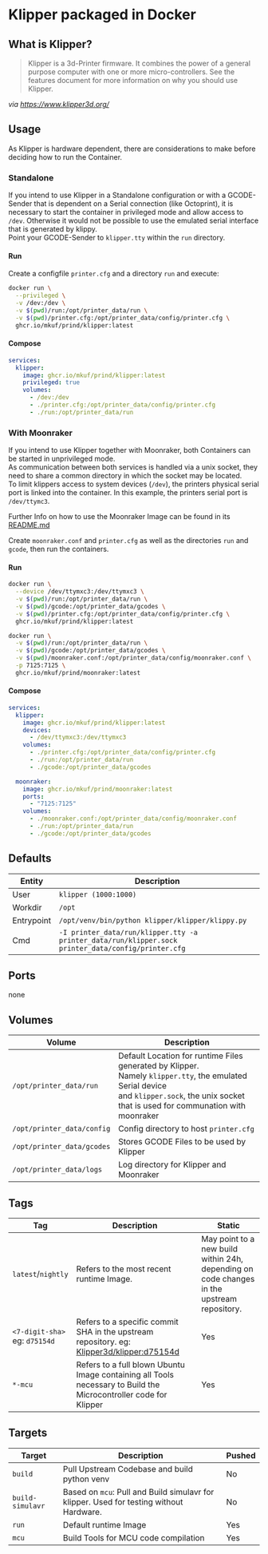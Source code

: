 # Klipper packaged in Docker
## What is Klipper?

>Klipper is a 3d-Printer firmware. It combines the power of a general purpose computer with one or more micro-controllers. See the features document for more information on why you should use Klipper.

_via https://www.klipper3d.org/_

## Usage
As Klipper is hardware dependent, there are considerations to make before deciding how to run the Container.  
### Standalone
If you intend to use Klipper in a Standalone configuration or with a GCODE-Sender that is dependent on a Serial connection (like Octoprint), it is necessary to start the container in privileged mode and allow access to `/dev`. Otherwise it would not be possible to use the emulated serial interface that is generated by klippy.  
Point your GCODE-Sender to `klipper.tty` within the `run` directory.

#### Run
Create a configfile `printer.cfg` and a directory `run` and execute:
```bash
docker run \
  --privileged \
  -v /dev:/dev \
  -v $(pwd)/run:/opt/printer_data/run \
  -v $(pwd)/printer.cfg:/opt/printer_data/config/printer.cfg \
  ghcr.io/mkuf/prind/klipper:latest
```

#### Compose
```yaml
services:
  klipper:
    image: ghcr.io/mkuf/prind/klipper:latest
    privileged: true
    volumes:
      - /dev:/dev
      - ./printer.cfg:/opt/printer_data/config/printer.cfg
      - ./run:/opt/printer_data/run
```

### With Moonraker
If you intend to use Klipper together with Moonraker, both Containers can be started in unprivileged mode.  
As communication between both services is handled via a unix socket, they need to share a common directory in which the socket may be located.  
To limit klippers access to system devices (`/dev`), the printers physical serial port is linked into the container. In this example, the printers serial port is `/dev/ttymc3`.

Further Info on how to use the Moonraker Image can be found in its [README.md](../moonraker/README.md)

Create `moonraker.conf` and `printer.cfg` as well as the directories `run` and `gcode`, then run the containers.

#### Run
```bash
docker run \
  --device /dev/ttymxc3:/dev/ttymxc3 \
  -v $(pwd)/run:/opt/printer_data/run \
  -v $(pwd)/gcode:/opt/printer_data/gcodes \
  -v $(pwd)/printer.cfg:/opt/printer_data/config/printer.cfg \
  ghcr.io/mkuf/prind/klipper:latest

docker run \
  -v $(pwd)/run:/opt/printer_data/run \
  -v $(pwd)/gcode:/opt/printer_data/gcodes \
  -v $(pwd)/moonraker.conf:/opt/printer_data/config/moonraker.conf \
  -p 7125:7125 \
  ghcr.io/mkuf/prind/moonraker:latest
```

#### Compose
```yaml
services:
  klipper:
    image: ghcr.io/mkuf/prind/klipper:latest
    devices:
      - /dev/ttymxc3:/dev/ttymxc3
    volumes:
      - ./printer.cfg:/opt/printer_data/config/printer.cfg
      - ./run:/opt/printer_data/run
      - ./gcode:/opt/printer_data/gcodes

  moonraker:
    image: ghcr.io/mkuf/prind/moonraker:latest
    ports:
      - "7125:7125"
    volumes:
      - ./moonraker.conf:/opt/printer_data/config/moonraker.conf
      - ./run:/opt/printer_data/run
      - ./gcode:/opt/printer_data/gcodes
```

## Defaults
|Entity|Description|
|---|---|
|User| `klipper (1000:1000)` |
|Workdir|`/opt`|
|Entrypoint|`/opt/venv/bin/python klipper/klipper/klippy.py`|
|Cmd|`-I printer_data/run/klipper.tty -a printer_data/run/klipper.sock printer_data/config/printer.cfg`|

## Ports
none

## Volumes
|Volume|Description|
|---|---|
|`/opt/printer_data/run`| Default Location for runtime Files generated by Klipper. <br>Namely `klipper.tty`, the emulated Serial device <br>and `klipper.sock`, the unix socket that is used for communation with moonraker |
|`/opt/printer_data/config`|Config directory to host `printer.cfg`|
|`/opt/printer_data/gcodes`|Stores GCODE Files to be used by Klipper|
|`/opt/printer_data/logs`|Log directory for Klipper and Moonraker|

## Tags
|Tag|Description|Static|
|---|---|---|
|`latest`/`nightly`|Refers to the most recent runtime Image.|May point to a new build within 24h, depending on code changes in the upstream repository.|
|`<7-digit-sha>` <br>eg: `d75154d`|Refers to a specific commit SHA in the upstream repository. eg: [Klipper3d/klipper:d75154d](https://github.com/Klipper3d/klipper/commit/d75154d695efb1338cbfff061d226c4f384d127b)|Yes|
|`*-mcu`|Refers to a full blown Ubuntu Image containing all Tools necessary to Build the Microcontroller code for Klipper|Yes|

## Targets
|Target|Description|Pushed|
|---|---|---|
|`build`|Pull Upstream Codebase and build python venv|No|
|`build-simulavr`|Based on `mcu`: Pull and Build simulavr for klipper. Used for testing without Hardware.|No|
|`run`|Default runtime Image|Yes|
|`mcu`|Build Tools for MCU code compilation|Yes|
